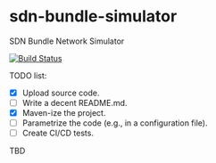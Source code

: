 # sdn-bundle-simulator
SDN Bundle Network Simulator

[![Build Status](https://travis-ci.org/pfondo/sdn-bundle-simulator.svg?branch=master)](https://travis-ci.org/pfondo/sdn-bundle-simulator)

TODO list:
- [x] Upload source code.
- [ ] Write a decent README.md.
- [x] Maven-ize the project.
- [ ] Parametrize the code (e.g., in a configuration file).
- [ ] Create CI/CD tests.

TBD
